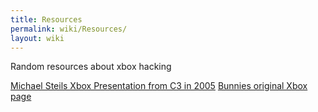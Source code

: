```yaml
---
title: Resources
permalink: wiki/Resources/
layout: wiki
---
```


Random resources about xbox hacking

[Michael Steils Xbox Presentation from C3 in
2005](https://events.ccc.de/congress/2005/fahrplan/attachments/591-paper_xbox.pdf)
[Bunnies original Xbox
page](http://www.bunniestudios.com/bunnie/proj/anatak/xboxmod.html)
